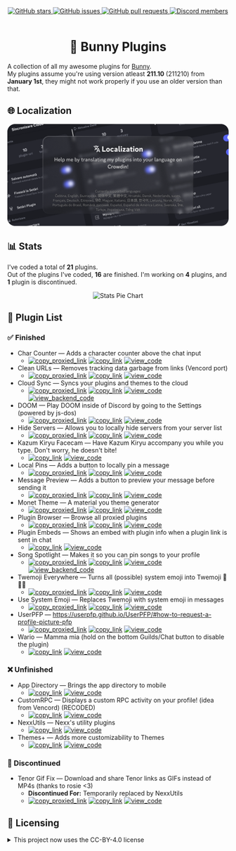 <!--
  * This file was autogenerated
  * If you want to change anything, do so in the readmes.mjs script
  * https://github.com/nexpid/BunnyPlugins/edit/main/scripts/readmes.mjs
-->

<div align="center">
  <a href="https://github.com/nexpid/BunnyPlugins/stargazers">
    <img alt="GitHub stars" src="https://img.shields.io/github/stars/nexpid/BunnyPlugins?style=for-the-badge&color=b4befe&labelColor=1e1e2e&logo=starship&logoColor=fff">
  </a>
  <a href="https://github.com/nexpid/BunnyPlugins/issues">
    <img alt="GitHub issues" src="https://img.shields.io/github/issues/nexpid/BunnyPlugins?style=for-the-badge&color=74c7ec&labelColor=1e1e2e&logo=gitbook&logoColor=fff">
  </a>
  <a href="https://github.com/nexpid/BunnyPlugins/pulls">
    <img alt="GitHub pull requests" src="https://img.shields.io/github/issues-pr/nexpid/BunnyPlugins?style=for-the-badge&color=a6e3a1&labelColor=1e1e2e&logo=saucelabs&logoColor=fff">
  </a>
  <a href="https://discord.gg/ddcQf3s2Uq">
    <img alt="Discord members" src="https://img.shields.io/discord/1196075698301968455?style=for-the-badge&color=eba0ac&labelColor=1e1e2e&logo=discord&logoColor=fff">
  </a>
</div>
<br/>
<div align="center">
  <h1>🐇 Bunny Plugins</h1>
</div>

A collection of all my awesome plugins for [Bunny](https://github.com/pyoncord/Bunny#installing).  
My plugins assume you're using version atleast **211.10** (211210) from **January 1st**, they might not work properly if you use an older version than that.

## 🌐 Localization

<a href="https://crowdin.com/project/nexpid-vendetta-plugins">
  <img src=".github/localization.png" alt="Help me by translating my plugins into your language on Crowdin!" />
</a>

## 📊 Stats

I've coded a total of **21** plugins.  
Out of the plugins I've coded, **16** are finished. I'm working on **4** plugins, and **1** plugin is discontinued.

<div align="center">
  <img alt="Stats Pie Chart" src="https://quickchart.io/chart?c=%7B%22type%22%3A%22doughnut%22%2C%22data%22%3A%7B%22labels%22%3A%5B%22Finished%22%2C%22Unfinished%22%2C%22Discontinued%22%5D%2C%22datasets%22%3A%5B%7B%22data%22%3A%5B16%2C4%2C1%5D%2C%22backgroundColor%22%3A%5B%22%23a6e3a1%22%2C%22%239399b2%22%2C%22%23f38ba8%22%5D%2C%22datalabels%22%3A%7B%22labels%22%3A%7B%22index%22%3A%7B%22color%22%3A%22%23FFF%22%2C%22font%22%3A%7B%22size%22%3A18%7D%2C%22align%22%3A%22end%22%2C%22anchor%22%3A%22end%22%2C%22formatter%22%3A(_%2C%20ctx)%20%3D%3E%20ctx.chart.data.labels%5Bctx.dataIndex%5D%7D%2C%22name%22%3A%7B%22color%22%3A%22%23222%22%2C%22backgroundColor%22%3A%22%23FFF%22%2C%22borderRadius%22%3A4%2C%22offset%22%3A0%2C%22padding%22%3A2%2C%22font%22%3A%7B%22size%22%3A16%7D%2C%22align%22%3A%22top%22%2C%22formatter%22%3A(val)%20%3D%3E%20%60%24%7BMath.floor((val%20%2F%2021)%20*%20100)%7D%25%60%7D%2C%22value%22%3A%7B%22color%22%3A%22%23FFF%22%2C%22font%22%3A%7B%22size%22%3A16%7D%2C%22padding%22%3A0%2C%22align%22%3A%22bottom%22%7D%7D%7D%7D%5D%7D%2C%22options%22%3A%7B%22legend%22%3A%7B%22display%22%3Afalse%7D%2C%22layout%22%3A%7B%22padding%22%3A%7B%22top%22%3A30%2C%22bottom%22%3A30%7D%7D%2C%22plugins%22%3A%7B%22datalabels%22%3A%7B%22display%22%3Atrue%7D%2C%22doughnutlabel%22%3A%7B%22color%22%3A%22%23FFF%22%2C%22labels%22%3A%5B%7B%22text%22%3A21%2C%22font%22%3A%7B%22size%22%3A20%2C%22weight%22%3A%22bold%22%7D%7D%2C%7B%22text%22%3A%22plugins%22%7D%5D%7D%7D%7D%7D" width=600 />
</div>

## 📃 Plugin List

### ✅ Finished

- Char Counter — Adds a character counter above the chat input
  - [<img alt="copy_proxied_link" src="https://img.shields.io/badge/copy_proxied_link-11111b?style=for-the-badge&labelColor=1e1e2e" />](https://bn-plugins.github.io/vd-proxy/bunny.nexpid.xyz/char-counter) [<img alt="copy_link" src="https://img.shields.io/badge/copy_link-1e1e2e?style=for-the-badge&labelColor=1e1e2e" />](https://bunny.nexpid.xyz/char-counter) [<img alt="view_code" src="https://img.shields.io/badge/view_code-313244?style=for-the-badge&labelColor=1e1e2e" />](https://github.com/nexpid/BunnyPlugins/tree/main/plugins/char-counter)
- Clean URLs — Removes tracking data garbage from links (Vencord port)
  - [<img alt="copy_proxied_link" src="https://img.shields.io/badge/copy_proxied_link-11111b?style=for-the-badge&labelColor=1e1e2e" />](https://bn-plugins.github.io/vd-proxy/bunny.nexpid.xyz/clean-urls) [<img alt="copy_link" src="https://img.shields.io/badge/copy_link-1e1e2e?style=for-the-badge&labelColor=1e1e2e" />](https://bunny.nexpid.xyz/clean-urls) [<img alt="view_code" src="https://img.shields.io/badge/view_code-313244?style=for-the-badge&labelColor=1e1e2e" />](https://github.com/nexpid/BunnyPlugins/tree/main/plugins/clean-urls)
- Cloud Sync — Syncs your plugins and themes to the cloud
  - [<img alt="copy_proxied_link" src="https://img.shields.io/badge/copy_proxied_link-11111b?style=for-the-badge&labelColor=1e1e2e" />](https://bn-plugins.github.io/vd-proxy/bunny.nexpid.xyz/cloud-sync) [<img alt="copy_link" src="https://img.shields.io/badge/copy_link-1e1e2e?style=for-the-badge&labelColor=1e1e2e" />](https://bunny.nexpid.xyz/cloud-sync) [<img alt="view_code" src="https://img.shields.io/badge/view_code-313244?style=for-the-badge&labelColor=1e1e2e" />](https://github.com/nexpid/BunnyPlugins/tree/main/plugins/cloud-sync) [<img alt="view_backend_code" src="https://img.shields.io/badge/view_backend_code-45475a?style=for-the-badge&labelColor=1e1e2e" />](https://github.com/nexpid/VendettaCloudSync)
- DOOM — Play DOOM inside of Discord by going to the Settings (powered by js-dos)
  - [<img alt="copy_proxied_link" src="https://img.shields.io/badge/copy_proxied_link-11111b?style=for-the-badge&labelColor=1e1e2e" />](https://bn-plugins.github.io/vd-proxy/bunny.nexpid.xyz/doom) [<img alt="copy_link" src="https://img.shields.io/badge/copy_link-1e1e2e?style=for-the-badge&labelColor=1e1e2e" />](https://bunny.nexpid.xyz/doom) [<img alt="view_code" src="https://img.shields.io/badge/view_code-313244?style=for-the-badge&labelColor=1e1e2e" />](https://github.com/nexpid/BunnyPlugins/tree/main/plugins/doom)
- Hide Servers — Allows you to locally hide servers from your server list
  - [<img alt="copy_proxied_link" src="https://img.shields.io/badge/copy_proxied_link-11111b?style=for-the-badge&labelColor=1e1e2e" />](https://bn-plugins.github.io/vd-proxy/bunny.nexpid.xyz/hide-servers) [<img alt="copy_link" src="https://img.shields.io/badge/copy_link-1e1e2e?style=for-the-badge&labelColor=1e1e2e" />](https://bunny.nexpid.xyz/hide-servers) [<img alt="view_code" src="https://img.shields.io/badge/view_code-313244?style=for-the-badge&labelColor=1e1e2e" />](https://github.com/nexpid/BunnyPlugins/tree/main/plugins/hide-servers)
- Kazum Kiryu Facecam — Have Kazum Kiryu accompany you while you type. Don't worry, he doesn't bite!
  - [<img alt="copy_link" src="https://img.shields.io/badge/copy_link-1e1e2e?style=for-the-badge&labelColor=1e1e2e" />](https://bunny.nexpid.xyz/kiryu-facecam) [<img alt="view_code" src="https://img.shields.io/badge/view_code-313244?style=for-the-badge&labelColor=1e1e2e" />](https://github.com/nexpid/BunnyPlugins/tree/main/plugins/kiryu-facecam)
- Local Pins — Adds a button to locally pin a message
  - [<img alt="copy_proxied_link" src="https://img.shields.io/badge/copy_proxied_link-11111b?style=for-the-badge&labelColor=1e1e2e" />](https://bn-plugins.github.io/vd-proxy/bunny.nexpid.xyz/local-pins) [<img alt="copy_link" src="https://img.shields.io/badge/copy_link-1e1e2e?style=for-the-badge&labelColor=1e1e2e" />](https://bunny.nexpid.xyz/local-pins) [<img alt="view_code" src="https://img.shields.io/badge/view_code-313244?style=for-the-badge&labelColor=1e1e2e" />](https://github.com/nexpid/BunnyPlugins/tree/main/plugins/local-pins)
- Message Preview — Adds a button to preview your message before sending it
  - [<img alt="copy_proxied_link" src="https://img.shields.io/badge/copy_proxied_link-11111b?style=for-the-badge&labelColor=1e1e2e" />](https://bn-plugins.github.io/vd-proxy/bunny.nexpid.xyz/message-preview) [<img alt="copy_link" src="https://img.shields.io/badge/copy_link-1e1e2e?style=for-the-badge&labelColor=1e1e2e" />](https://bunny.nexpid.xyz/message-preview) [<img alt="view_code" src="https://img.shields.io/badge/view_code-313244?style=for-the-badge&labelColor=1e1e2e" />](https://github.com/nexpid/BunnyPlugins/tree/main/plugins/message-preview)
- Monet Theme — A material you theme generator
  - [<img alt="copy_proxied_link" src="https://img.shields.io/badge/copy_proxied_link-11111b?style=for-the-badge&labelColor=1e1e2e" />](https://bn-plugins.github.io/vd-proxy/bunny.nexpid.xyz/monet-theme) [<img alt="copy_link" src="https://img.shields.io/badge/copy_link-1e1e2e?style=for-the-badge&labelColor=1e1e2e" />](https://bunny.nexpid.xyz/monet-theme) [<img alt="view_code" src="https://img.shields.io/badge/view_code-313244?style=for-the-badge&labelColor=1e1e2e" />](https://github.com/nexpid/BunnyPlugins/tree/main/plugins/monet-theme)
- Plugin Browser — Browse all proxied plugins
  - [<img alt="copy_proxied_link" src="https://img.shields.io/badge/copy_proxied_link-11111b?style=for-the-badge&labelColor=1e1e2e" />](https://bn-plugins.github.io/vd-proxy/bunny.nexpid.xyz/plugin-browser) [<img alt="copy_link" src="https://img.shields.io/badge/copy_link-1e1e2e?style=for-the-badge&labelColor=1e1e2e" />](https://bunny.nexpid.xyz/plugin-browser) [<img alt="view_code" src="https://img.shields.io/badge/view_code-313244?style=for-the-badge&labelColor=1e1e2e" />](https://github.com/nexpid/BunnyPlugins/tree/main/plugins/plugin-browser)
- Plugin Embeds — Shows an embed with plugin info when a plugin link is sent in chat
  - [<img alt="copy_link" src="https://img.shields.io/badge/copy_link-1e1e2e?style=for-the-badge&labelColor=1e1e2e" />](https://bunny.nexpid.xyz/plugin-embeds) [<img alt="view_code" src="https://img.shields.io/badge/view_code-313244?style=for-the-badge&labelColor=1e1e2e" />](https://github.com/nexpid/BunnyPlugins/tree/main/plugins/plugin-embeds)
- Song Spotlight — Makes it so you can pin songs to your profile
  - [<img alt="copy_proxied_link" src="https://img.shields.io/badge/copy_proxied_link-11111b?style=for-the-badge&labelColor=1e1e2e" />](https://bn-plugins.github.io/vd-proxy/bunny.nexpid.xyz/song-spotlight) [<img alt="copy_link" src="https://img.shields.io/badge/copy_link-1e1e2e?style=for-the-badge&labelColor=1e1e2e" />](https://bunny.nexpid.xyz/song-spotlight) [<img alt="view_code" src="https://img.shields.io/badge/view_code-313244?style=for-the-badge&labelColor=1e1e2e" />](https://github.com/nexpid/BunnyPlugins/tree/main/plugins/song-spotlight) [<img alt="view_backend_code" src="https://img.shields.io/badge/view_backend_code-45475a?style=for-the-badge&labelColor=1e1e2e" />](https://github.com/nexpid/SongSpotlight)
- Twemoji Everywhere — Turns all (possible) system emoji into Twemoji 👋😀🎉
  - [<img alt="copy_proxied_link" src="https://img.shields.io/badge/copy_proxied_link-11111b?style=for-the-badge&labelColor=1e1e2e" />](https://bn-plugins.github.io/vd-proxy/bunny.nexpid.xyz/twemoji-everywhere) [<img alt="copy_link" src="https://img.shields.io/badge/copy_link-1e1e2e?style=for-the-badge&labelColor=1e1e2e" />](https://bunny.nexpid.xyz/twemoji-everywhere) [<img alt="view_code" src="https://img.shields.io/badge/view_code-313244?style=for-the-badge&labelColor=1e1e2e" />](https://github.com/nexpid/BunnyPlugins/tree/main/plugins/twemoji-everywhere)
- Use System Emoji — Replaces Twemoji with system emoji in messages
  - [<img alt="copy_proxied_link" src="https://img.shields.io/badge/copy_proxied_link-11111b?style=for-the-badge&labelColor=1e1e2e" />](https://bn-plugins.github.io/vd-proxy/bunny.nexpid.xyz/use-system-emoji) [<img alt="copy_link" src="https://img.shields.io/badge/copy_link-1e1e2e?style=for-the-badge&labelColor=1e1e2e" />](https://bunny.nexpid.xyz/use-system-emoji) [<img alt="view_code" src="https://img.shields.io/badge/view_code-313244?style=for-the-badge&labelColor=1e1e2e" />](https://github.com/nexpid/BunnyPlugins/tree/main/plugins/use-system-emoji)
- UserPFP — https://userpfp.github.io/UserPFP/#how-to-request-a-profile-picture-pfp
  - [<img alt="copy_proxied_link" src="https://img.shields.io/badge/copy_proxied_link-11111b?style=for-the-badge&labelColor=1e1e2e" />](https://bn-plugins.github.io/vd-proxy/bunny.nexpid.xyz/usrpfp) [<img alt="copy_link" src="https://img.shields.io/badge/copy_link-1e1e2e?style=for-the-badge&labelColor=1e1e2e" />](https://bunny.nexpid.xyz/usrpfp) [<img alt="view_code" src="https://img.shields.io/badge/view_code-313244?style=for-the-badge&labelColor=1e1e2e" />](https://github.com/nexpid/BunnyPlugins/tree/main/plugins/usrpfp)
- Wario — Mamma mia (hold on the bottom Guilds/Chat button to disable the plugin)
  - [<img alt="copy_link" src="https://img.shields.io/badge/copy_link-1e1e2e?style=for-the-badge&labelColor=1e1e2e" />](https://bunny.nexpid.xyz/wario) [<img alt="view_code" src="https://img.shields.io/badge/view_code-313244?style=for-the-badge&labelColor=1e1e2e" />](https://github.com/nexpid/BunnyPlugins/tree/main/plugins/wario)

### ❌ Unfinished

- App Directory — Brings the app directory to mobile
  - [<img alt="copy_link" src="https://img.shields.io/badge/copy_link-1e1e2e?style=for-the-badge&labelColor=1e1e2e" />](https://bunny.nexpid.xyz/app-directory) [<img alt="view_code" src="https://img.shields.io/badge/view_code-313244?style=for-the-badge&labelColor=1e1e2e" />](https://github.com/nexpid/BunnyPlugins/tree/main/plugins/app-directory)
- CustomRPC — Displays a custom RPC activity on your profile! (idea from Vencord) (RECODED)
  - [<img alt="copy_link" src="https://img.shields.io/badge/copy_link-1e1e2e?style=for-the-badge&labelColor=1e1e2e" />](https://bunny.nexpid.xyz/customrpc) [<img alt="view_code" src="https://img.shields.io/badge/view_code-313244?style=for-the-badge&labelColor=1e1e2e" />](https://github.com/nexpid/BunnyPlugins/tree/main/plugins/customrpc)
- NexxUtils — Nexx's utility plugins
  - [<img alt="copy_link" src="https://img.shields.io/badge/copy_link-1e1e2e?style=for-the-badge&labelColor=1e1e2e" />](https://bunny.nexpid.xyz/nexxutils) [<img alt="view_code" src="https://img.shields.io/badge/view_code-313244?style=for-the-badge&labelColor=1e1e2e" />](https://github.com/nexpid/BunnyPlugins/tree/main/plugins/nexxutils)
- Themes+ — Adds more customizability to Themes
  - [<img alt="copy_link" src="https://img.shields.io/badge/copy_link-1e1e2e?style=for-the-badge&labelColor=1e1e2e" />](https://bunny.nexpid.xyz/themes-plus) [<img alt="view_code" src="https://img.shields.io/badge/view_code-313244?style=for-the-badge&labelColor=1e1e2e" />](https://github.com/nexpid/BunnyPlugins/tree/main/plugins/themes-plus)

### 🎫 Discontinued

- Tenor Gif Fix — Download and share Tenor links as GIFs instead of MP4s (thanks to rosie <3)
  - **Discontinued For:** Temporarily replaced by NexxUtils
  - [<img alt="copy_proxied_link" src="https://img.shields.io/badge/copy_proxied_link-11111b?style=for-the-badge&labelColor=1e1e2e" />](https://bn-plugins.github.io/vd-proxy/bunny.nexpid.xyz/tenor-gif-fix) [<img alt="copy_link" src="https://img.shields.io/badge/copy_link-1e1e2e?style=for-the-badge&labelColor=1e1e2e" />](https://bunny.nexpid.xyz/tenor-gif-fix) [<img alt="view_code" src="https://img.shields.io/badge/view_code-313244?style=for-the-badge&labelColor=1e1e2e" />](https://github.com/nexpid/BunnyPlugins/tree/main/plugins/tenor-gif-fix)

## 📜 Licensing

<details>
  <summary>This project now uses the CC-BY-4.0 license</summary>

The Creative Commons Attribution 4.0 International License is an open and flexible license that grants users the ability to share, adapt, and build upon the contents of this project for any purpose, including commercial endeavors. Under this license, users are required to provide appropriate attribution to the original author(s), acknowledging their contribution to the work. This license promotes collaboration and innovation by allowing individuals and organizations to leverage and modify the project while ensuring that credit is given to the creators.

</details>
